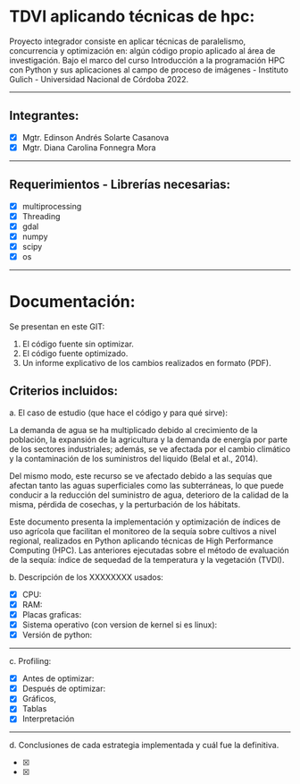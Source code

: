 # TDVI aplicando técnicas de hpc:

Proyecto integrador consiste en aplicar técnicas de paralelismo, concurrencia y optimización en: algún código propio aplicado al área de investigación. 
Bajo el marco del curso Introducción a la programación HPC con Python y sus aplicaciones al campo de proceso de imágenes - Instituto Gulich - Universidad Nacional de Córdoba 2022. 

----   

## Integrantes:

  - [x] Mgtr. Edinson Andrés Solarte Casanova
  - [x] Mgtr. Diana Carolina Fonnegra Mora
  
----   

## **Requerimientos - Librerías necesarias**:
   - [x] multiprocessing
   - [x] Threading
   - [x] gdal
   - [x] numpy
   - [x] scipy
   - [x] os

----  

# Documentación:

Se presentan en este GIT:
1. El código fuente sin optimizar.
2. El código fuente optimizado.
3. Un informe explicativo de los cambios realizados en formato (PDF).


## Criterios incluidos:

a. El caso de estudio (que hace el código y para qué sirve):

La demanda de agua se ha multiplicado debido al crecimiento de la población, la expansión de la agricultura y la demanda de energía por parte de los sectores industriales; además, se ve afectada por el cambio climático y la contaminación de los suministros del liquido (Belal et al., 2014).

Del mismo modo, este recurso se ve afectado debido a las sequías que afectan tanto las aguas superficiales como las subterráneas, lo que puede conducir a la reducción del suministro de agua, deterioro de la calidad de la misma, pérdida de cosechas, y la perturbación de los hábitats.

Este documento presenta la implementación y optimización de índices de uso agrícola que facilitan el monitoreo de la sequía sobre cultivos a nivel regional, realizados en Python aplicando técnicas de High Performance Computing (HPC). Las anteriores ejecutadas sobre el método de evaluación de la sequía:  índice de sequedad de la temperatura y la vegetación (TVDI).


b. Descripción de los XXXXXXXX usados:
   - [x] CPU:
   - [x] RAM:
   - [x] Placas graficas:
   - [x] Sistema operativo (con version de kernel si es linux):
   - [x] Versión de python:

----

c. Profiling:
   - [x] Antes de optimizar:
   - [x] Después de optimizar:
   - [x] Gráficos, 
   - [x] Tablas 
   - [x] Interpretación

----

d. Conclusiones de cada estrategia implementada y cuál fue la definitiva.

   - [x] 
   - [x] 
  
